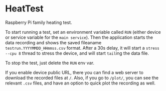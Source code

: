 # HeatTest

Raspberry Pi family heating test.

To start running a test, set an environment variable called `RUN` (either device or service
variable for the `main service`). Then the application starts the data recording and shows
the saved fileaname `testrun.YYYYMMDD_HHmmss.csv` format. After a 30s delay, it will start
a `stress --cpu 8` thread to stress the device, and will start `tail`ing the data file.

To stop the test, just delete the `RUN` env var.

If you enable device public URL, there you can find a web server to download the recorded files at `/`.
Also, if you go to `/plot/`, you can see the relevant `.csv` files, and have an option to quick plot
the recording as well.

